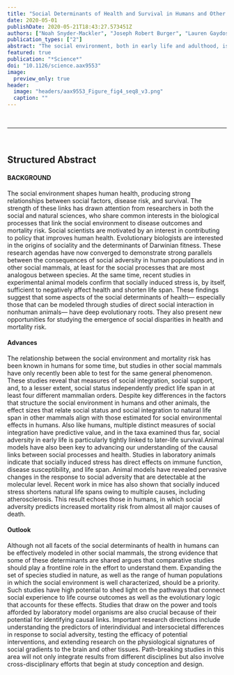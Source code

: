 ```yaml
---
title: "Social Determinants of Health and Survival in Humans and Other Animals"
date: 2020-05-01
publishDate: 2020-05-21T18:43:27.573451Z
authors: ["Noah Snyder-Mackler", "Joseph Robert Burger", "Lauren Gaydosh", "Daniel W. Belsky", "Grace A. Noppert", "Fernando A. Campos", "Alessandro Bartolomucci", "Yang Claire Yang", "Allison E. Aiello", "Angela O'Rand", "Kathleen Mullan Harris", "Carol A. Shively", "Susan C. Alberts", "Jenny Tung"]
publication_types: ["2"]
abstract: "The social environment, both in early life and adulthood, is one of the strongest predictors of morbidity and mortality risk in humans. Evidence from long-term studies of other social mammals indicates that this relationship is similar across many species. In addition, experimental studies show that social interactions can causally alter animal physiology, disease risk, and life span itself. These findings highlight the importance of the social environment to health and mortality as well as Darwinian fitness—outcomes of interest to social scientists and biologists alike. They thus emphasize the utility of cross-species analysis for understanding the predictors of, and mechanisms underlying, social gradients in health."
featured: true
publication: "*Science*"
doi: "10.1126/science.aax9553"
image:
  preview_only: true
header:
  image: "headers/aax9553_Figure_fig4_seq8_v3.png"
  caption: ""
---
```


<div data-badge-details="right" data-badge-type="donut" data-doi="10.1126/science.aax9553" data-hide-no-mentions="true" class="altmetric-embed"></div>

<br>
<hr>
<br>

## Structured Abstract
#### BACKGROUND
The social environment shapes human health, producing strong relationships between social factors, disease risk, and survival. The strength of these links has drawn attention from researchers in both the social and natural sciences, who share common interests in the biological processes that link the social environment to disease outcomes and mortality risk. Social scientists are motivated by an interest in contributing to policy that improves human health. Evolutionary biologists are interested in the origins of sociality and the determinants of Darwinian fitness. These research agendas have now converged to demonstrate strong parallels between the consequences of social adversity in human populations and in other social mammals, at least for the social processes that are most analogous between species. At the same time, recent studies in experimental animal models confirm that socially induced stress is, by itself, sufficient to negatively affect health and shorten life span. These findings suggest that some aspects of the social determinants of health— especially those that can be modeled through studies of direct social interaction in nonhuman animals— have deep evolutionary roots. They also present new opportunities for studying the emergence of social disparities in health and mortality risk.


#### Advances
The relationship between the social environment and mortality risk has been known in humans for some time, but studies in other social mammals have only recently been able to test for the same general phenomenon. These studies reveal that measures of social integration, social support, and, to a lesser extent, social status independently predict life span in at least four different mammalian orders. Despite key differences in the factors that structure the social environment in humans and other animals, the effect sizes that relate social status and social integration to natural life span in other mammals align with those estimated for social environmental effects in humans. Also like humans, multiple distinct measures of social integration have predictive value, and in the taxa examined thus far, social adversity in early life is particularly tightly linked to later-life survival.Animal models have also been key to advancing our understanding of the causal links between social processes and health. Studies in laboratory animals indicate that socially induced stress has direct effects on immune function, disease susceptibility, and life span. Animal models have revealed pervasive changes in the response to social adversity that are detectable at the molecular level. Recent work in mice has also shown that socially induced stress shortens natural life spans owing to multiple causes, including atherosclerosis. This result echoes those in humans, in which social adversity predicts increased mortality risk from almost all major causes of death. 


#### Outlook
Although not all facets of the social determinants of health in humans can be effectively modeled in other social mammals, the strong evidence that some of these determinants are shared argues that comparative studies should play a frontline role in the effort to understand them. Expanding the set of species studied in nature, as well as the range of human populations in which the social environment is well characterized, should be a priority. Such studies have high potential to shed light on the pathways that connect social experience to life course outcomes as well as the evolutionary logic that accounts for these effects. Studies that draw on the power and tools afforded by laboratory model organisms are also crucial because of their potential for identifying causal links. Important research directions include understanding the predictors of interindividual and intersocietal differences in response to social adversity, testing the efficacy of potential interventions, and extending research on the physiological signatures of social gradients to the brain and other tissues. Path-breaking studies in this area will not only integrate results from different disciplines but also involve cross-disciplinary efforts that begin at study conception and design.
